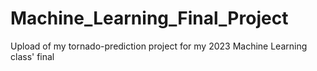# Machine_Learning_Final_Project
Upload of my tornado-prediction project for my 2023 Machine Learning class' final
